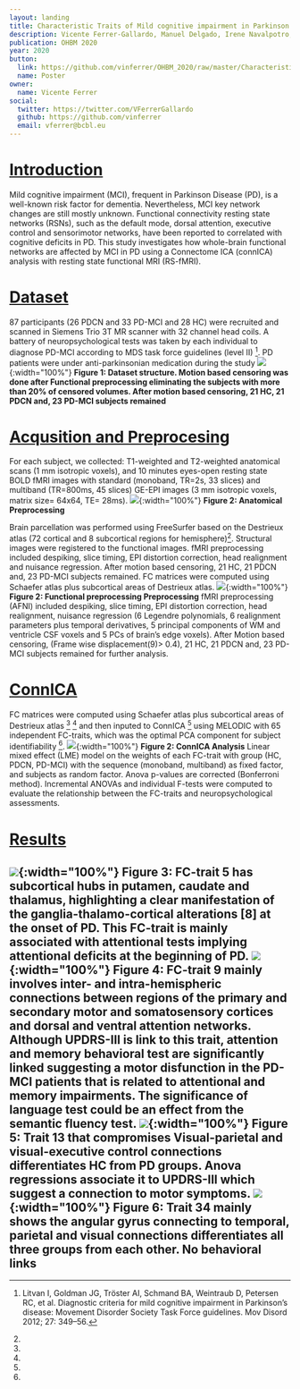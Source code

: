 ```yaml
---
layout: landing
title: Characteristic Traits of Mild cognitive impairment in Parkinson's disease
description: Vicente Ferrer-Gallardo, Manuel Delgado, Irene Navalpotro, Stefano Moia, Manuel Carreiras, Pedro M. Paz Alonso, María Cruz Rodriguez-Oroz, César Caballero-Gaudes
publication: OHBM 2020
year: 2020
button:
  link: https://github.com/vinferrer/OHBM_2020/raw/master/Characteristic_Traits_of_MCI_in_PD.pdf
  name: Poster
owner:
  name: Vicente Ferrer
social:
  twitter: https://twitter.com/VFerrerGallardo
  github: https://github.com/vinferrer
  email: vferrer@bcbl.eu
---
```



# [Introduction](#Introduction)

Mild cognitive impairment (MCI), frequent in Parkinson Disease (PD), is a well-known risk factor for dementia. Nevertheless, MCI key network changes are still mostly unknown. Functional connectivity resting state networks (RSNs), such as the default mode, dorsal attention, executive control and sensorimotor networks, have been reported to correlated with cognitive deficits in PD. This study investigates how whole-brain functional networks are affected by MCI in PD using a Connectome ICA (connICA) analysis with resting state functional MRI (RS-fMRI).

# [Dataset](#Dataset)
87 participants (26 PDCN and 33 PD-MCI and 28 HC) were recruited and scanned in Siemens Trio 3T MR scanner with 32 channel head coils. A battery of neuropsychological tests was taken by each individual to diagnose PD-MCI according to MDS task force guidelines (level II) [^1]. PD patients were under anti-parkinsonian medication during the study
![](./images/dataset.jpg){:width="100%"}
**Figure 1: Dataset structure. Motion based censoring was done after Functional preprocessing eliminating the subjects with more than 20% of censored volumes. After motion based censoring, 21 HC, 21 PDCN and, 23 PD-MCI subjects remained**

# [Acqusition and Preprocesing](#Preprocesing)
For each subject, we collected: T1-weighted and T2-weighted anatomical scans (1 mm isotropic voxels), and 10 minutes eyes-open resting state BOLD fMRI images with standard (monoband, TR=2s, 33 slices) and multiband (TR=800ms, 45 slices) GE-EPI images (3 mm isotropic voxels, matrix size= 64x64, TE= 28ms). 
![](./images/Anatomical_preprocessing.jpg){:width="100%"}
**Figure 2: Anatomical Preprocessing**

Brain parcellation was performed using FreeSurfer based on the Destrieux atlas (72 cortical and 8 subcortical regions for hemisphere)[^2]. Structural images were registered to the functional images.
fMRI preprocessing included despiking, slice timing, EPI distortion correction, head realignment and nuisance regression. After motion based censoring, 21 HC, 21 PDCN and, 23 PD-MCI subjects remained. FC matrices were computed using Schaefer atlas plus subcortical areas of Destrieux atlas.
![](./images/Functional_preprocessing.jpg){:width="100%"}
**Figure 2: Functional preprocessing Preprocessing**
fMRI preprocessing (AFNI) included despiking, slice timing, EPI distortion correction, head realignment, nuisance regression (6 Legendre polynomials, 6 realignment parameters plus temporal derivatives, 5 principal components of WM and ventricle CSF voxels and 5 PCs of brain’s edge voxels). After Motion based censoring, (Frame wise displacement(9)> 0.4), 21 HC, 21 PDCN and, 23 PD-MCI subjects remained for further analysis.

# [ConnICA](#ConnICA)
FC matrices were computed using Schaefer atlas plus subcortical areas of Destrieux atlas [^3] [^4] and then inputed to ConnICA [^5] using MELODIC with 65 independent FC-traits, which was the optimal PCA component for subject identifiability [^6]. 
![](./images/ConnICA.jpg){:width="100%"}
**Figure 2: ConnICA Analysis**
Linear mixed effect (LME) model on the weights of each FC-trait with group (HC, PDCN, PD-MCI) with the sequence (monoband, multiband) as fixed factor, and subjects as random factor. Anova p-values are corrected (Bonferroni method). Incremental ANOVAs and individual F-tests were computed to evaluate the relationship between the FC-traits and neuropsychological assessments.
# [Results](#Results)
![](./images/Trait5.jpg){:width="100%"}
**Figure 3: FC-trait 5 has subcortical hubs in putamen, caudate and thalamus, highlighting a clear manifestation of the ganglia-thalamo-cortical alterations [8] at the onset of PD. This FC-trait is mainly associated with attentional tests implying attentional deficits at the beginning of PD.**
![](./images/Trait9.jpg){:width="100%"}
**Figure 4: FC-trait 9 mainly involves inter- and intra-hemispheric connections between regions of the primary and secondary motor and somatosensory cortices and dorsal and ventral attention networks.  Although UPDRS-III is link to this trait, attention and memory behavioral test are significantly linked suggesting a motor disfunction in the PD-MCI patients that is related to attentional and memory impairments.  The significance of language test could be an effect from the semantic fluency test.**
![](./images/Trait13.jpg){:width="100%"}
**Figure 5: Trait 13 that compromises Visual-parietal and visual-executive control connections differentiates HC from PD groups. Anova regressions associate it to UPDRS-III which suggest a connection to motor symptoms.**
![](./images/Trait34.jpg){:width="100%"}
**Figure 6: Trait 34 mainly shows the angular gyrus connecting to temporal, parietal and visual connections differentiates all three groups from each other. No behavioral links**
---
[^1]: Litvan I, Goldman JG, Tröster AI, Schmand BA, Weintraub D, Petersen RC, et al. Diagnostic criteria for mild cognitive impairment in Parkinson’s disease: Movement Disorder Society Task Force guidelines. Mov Disord 2012; 27: 349–56.
[^2]:
[^3]:
[^4]:
[^5]:
[^6]: